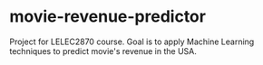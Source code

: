 # movie-revenue-predictor
Project for LELEC2870 course. Goal is to apply Machine Learning techniques to predict movie's revenue in the USA.
